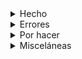 <details>
<summary>Hecho</summary>

* [x] Se deshabilitó `Deshabilitar las Noticias locales en la página de inicio (Inglés)`
* [x] `Geodemos` section uploaded
* [x] ~~sitemap generated (obfuscated!)~~
* [x] Renombrar ~~`Papers`~~ a `Publicaciones` 
* [x] `Seminarios` actualizado
* [x] `Papers` actualizado
* [x] se quitó `Noticias` del `main header`
* [x] `Seminarios` actualizado
* [x] Novedades section updated
* [x] Sección `Historia` actualizado
* [x] Sección `Publicaciones` actualizado
* [x] Sección `Objetivos` actualizado
* [x] Sección `Autoridades` actualizado
* [x] Sección `Repositorio digital` actualizado
* [x] Updated digital collections section
* [x] Sección `Convenios` actualizado
* [x] added `Tesis doctorales` actualizado with brand new text & link
* [x] Sección `Colección digital`
	* [X] Informes de investigación (PREP) (navigation fixed)
	* [x] Praehistoria (navigation fixed)
	* [x] Geodemos (updated) (navigation fixed)
	* [x] REE (navigation fixed)
	* [x] Temas Medievales (navigation fixed)
* [x] Agregado [Repositorio institucional](https://ri.conicet.gov.ar/handle/11336/458/discover) a redes sociales 
* [x] menú `Institucional` actualizado
* [x] Menú superior `Investigación` se cambió a `Líneas de investigación`
* [x] El sub-elemento del menú superior `Líneas de investigación` se cambió de `Líneas de investigación` a `Areas de investigación`
* [x] El sub-elemento del menú superior `Líneas de investigación` se cambió de `Proyectos` a `Proyectos vigentes`
* [x] Últimas incorporaciones del Repositorio Institucional. Ingresar el NÚMERO de la colección correspondiente del listado: https://ri.conicet.gov.ar/community-list --> https://ri.conicet.gov.ar/handle/11336/458/discover
* [x] Formulario Dr. Bórmida & Libretas (updated)\ table formatting to 64px --> applied
	* [x] formulario original source code --> look 4! CognitoForms --> fixed
* [x] All previous digital collections (pdfs) must link to [this repository](https://github.com/imhicihu/IMHICIHU-Digital-Repository/blob/master/digital_assets.md) up to now
* [x] ~~Verificar si `Biblioteca` va en el menú superior~~
* [x] enlaces permanentes --> acortados
* [x] Compartir via `Facebook` & `X` ~~do not work~~: fixed! 
* [x] Compartir `Calendario` ~~no~~ funciona -> https://imhicihu.conicet.gov.ar/calendario/ --> fixed!
* [x] Micrositios: ¿Dila & La Argentina en mapas? Added to `Antropología y Linguistica` ~~internal links~~ --> fixed!
* [x] para la sección `SEO` hace falta `Descripción breve del sitio` (320 caracteres)
* [x] Se agregó texto al menú `Contacto`
* [x] Se agregó texto al menú `Contact`
* [x] added `Proyectos`
* [x] Se agregaron y situaron  `Digital Collections`, `Articles` y `Library` en el menú `Inglés`
* [x] Se agregó `Publicaciones`
* [x] Se renombró `Líneas de investigación` a `Líneas de conocimiento`
* [x] se agregó enlace a [Youtube](https://www.youtube.com/channel/UCleOQ9K84jLampvAqjZsTJQ?view_as=subscriber)
* [x] sección `Autoridades` added final `&nbsp;`
* [x] ~~Borrar u ocultar todas las `Entradas` originales~~
* [x] imagen principal: 1920 x 1080 px
* [x] `404 error page` --> 404 `Page Not Found` // Si pongo una URL incorrecta me redirige a la página principal
* [x] ~~Sección Enlaces?~~
* [x] renamed https://imhicihu.conicet.gov.ar/publicaciones/ to https://imhicihu.conicet.gov.ar/publicaciones-v2/
* [x] renamed https://imhicihu.conicet.gov.ar/experimental to https://imhicihu.conicet.gov.ar/publicaciones/
* [x] fixed title KARKHĀ De BĒTH Se LŌKH
* [x] falta el pdf original del artículo [El discurso político en la Edad Media](https://www.imhicihu-conicet.gob.ar/el-discurso-politico-en-la-edad-media/)
* [x] All english pages, go to `Private` status
* [x] Cargar/subir los pdfs (superiores a 3 Mb) a otro [CDN](https://es.wikipedia.org/wiki/Red_de_distribuci%C3%B3n_de_contenidos) o ¿dejarlos en el repositorio que tenemos?
* [x] se agregó un [Registro de cambios (Changelog)](https://imhicihu.conicet.gov.ar/changelog/)
* [x] link to `RSS` feed of website: https://imhicihu.conicet.gov.ar/feed/ (validated)

</details>
       

<details>
<summary>Errores</summary>

* [ ] en [https://www.imhicihu-conicet.gob.ar/govdiv-multilevel-governance-of-cultural-diversity-in-a-comparative-perspective-eu-latin-america-2/](https://www.imhicihu-conicet.gob.ar/govdiv-multilevel-governance-of-cultural-diversity-in-a-comparative-perspective-eu-latin-america-2/) el último enlace [https://www.imhicihu-conicet.gob.ar/conicet/wp-content/uploads/2020/06/DiversidadMigparticipciudad.pdf](https://www.imhicihu-conicet.gob.ar/govdiv-multilevel-governance-of-cultural-diversity-in-a-comparative-perspective-eu-latin-america-2/) no existe
* [ ] Formulario de contacto no envía el mensaje al correo electrónico de la secretaría del instituto
* [ ] En [Poncho](https://argob.github.io/poncho/) no existe el icono de `Conicet`
* [x] ~~falta~~ favicon de la página general
* [x] ![screenshot.png](images/Screenshot_2024-10-22_at_12.24.31.png)
* [ ] Inserción de Google Maps no funciona --> https://imhicihu.conicet.gov.ar/geolocalizacion/ (ahora puesta en modo privado)
* [ ] Habilitar ver en otros sitios los videos institucionales alojados en YouTube -> `El vídeo no está disponible. El propietario del vídeo ha inhabilitado su reproducción en otros sitios web`
* [ ] ![screenshot.png](images/thread-42348320-2658272684652131568.png) [Youtube solución](https://www.youtube.com/watch?v=IquMUhRPM1A&ab_channel=WajxaquibBatz)
* [ ] ![screenshot.png](images/Screenshot_2024-09-13_at_13.53.02.png)
* [ ] falta finalizar el último párrafo (no presente en el sitio original) en https://www.imhicihu-conicet.gob.ar/interrelaciones-e-identidades-culturales-en-el-cercano-oriente-antiguo/


</details>

<details>
<summary>Por hacer</summary>

* [ ] [25 años del IMHICIHU](https://imhicihu.conicet.gov.ar/aniversario-imhicihu) _modo borrador_
* [ ] Lapso de vencimiento de las `Noticias`: ¿30, 60 días?
* [ ] [Impressum](https://help.scantrust.com/hc/es-419/articles/14128256364188--Qu%C3%A9-es-un-Impressum-lo-necesito)
* [x] [Indexación repositorio digital institucional](https://ri.conicet.gov.ar/wp/la-indexacion-en-el-ri-conicet-digital-google-base-y-otros/)
* [ ] *Colophon*
* [ ] Habilitar de servicios de evaluación y métricas del sitio (Google Analytics) --> enviar correo electrónico para habilitar (ver Instructivo, párrafo textual "_Habilitación de servicios de evaluación y métricas del sitio (Google Analytics) observando el comportamiento de las personas usuarias_", p. 4 del instructivo)
* [x] falta actualizar [Convenios](https://imhicihu.conicet.gov.ar/convenios/)
* [ ] ~~Actualizar~~ foto principal en la página de inicio: condición legal ¿está en *Creative Commons* o bajo copyright?
* [ ] posibilidad de rotar semanalmente foto principal de acuerdo a cada disciplina
* [ ] ~~agregar enlace a `GitHub`~~
* [ ] ~~agregar enlace a `Sketchfab`~~
* [ ] ~~agregar enlace a `Vimeo`~~
* [ ] ~~agregar enlace a `Onshape`~~
* [ ] agregar enlace a `LinkedIn`
* [ ] [Copyright & law](https://github.com/imhicihu/datAcopio/issues/3)
* [ ] [Requerimiento legal: Cookies treatment](https://github.com/imhicihu/datAcopio/issues/3)
* [ ] Google Analytics procedure (option enabled?)
* [ ] ~~add `Updated on DD/MM/YEAR` on Noticias~~
* [ ] sitemap workflow (via [mermaid.js](https://mermaid-js.github.io/mermaid-live-editor/edit))
* [x] added internal link to `Temas Medievales` en https://imhicihu.conicet.gov.ar/sociedad-y-memoria-en-la-edad-media-estudios-en-homenaje-a-nilda-guglielmi/
* [x] added internal link to `Temas Medievales` en https://imhicihu.conicet.gov.ar/colecciones-digitales/temas-medievales/
* [ ] cambiar a `https://imhicihu.conicet.gov.ar/` en el [canal de YouTube](https://www.youtube.com/@IMHICIHUOnline)
* [ ] [format 2 web accesible](https://www.conicet.gov.ar/web-accesible/)

</details>

<details>
<summary>Misceláneas</summary>

* [ ] word counter -> [reading time](https://wordpress.org/plugins/reading-time-wp/)
* [ ] [carbon footprint](https://www.websitecarbon.com/)
* [ ] Posibilidad de ocultar páginas (ver opción en captura de pantalla más abajo)
* [x] ![screenshot.png](images/Screenshot_2024-08-09_at_14.51.45.png)
* [x] **Header**: 7 botones (default)

</details>
